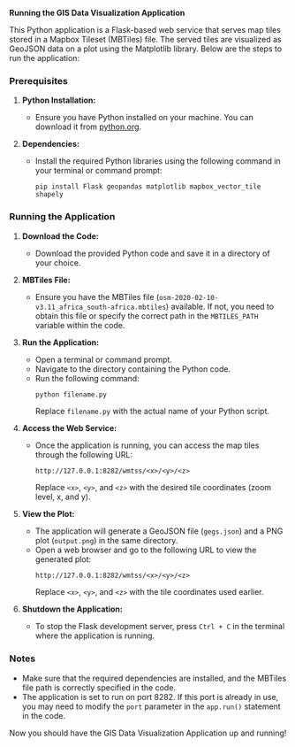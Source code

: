 **Running the GIS Data Visualization Application**

This Python application is a Flask-based web service that serves map tiles stored in a Mapbox Tileset (MBTiles) file. The served tiles are visualized as GeoJSON data on a plot using the Matplotlib library. Below are the steps to run the application:

### Prerequisites

1. **Python Installation:**
   - Ensure you have Python installed on your machine. You can download it from [python.org](https://www.python.org/downloads/).

2. **Dependencies:**
   - Install the required Python libraries using the following command in your terminal or command prompt:
     ```
     pip install Flask geopandas matplotlib mapbox_vector_tile shapely
     ```

### Running the Application

1. **Download the Code:**
   - Download the provided Python code and save it in a directory of your choice.

2. **MBTiles File:**
   - Ensure you have the MBTiles file (`osm-2020-02-10-v3.11_africa_south-africa.mbtiles`) available. If not, you need to obtain this file or specify the correct path in the `MBTILES_PATH` variable within the code.

3. **Run the Application:**
   - Open a terminal or command prompt.
   - Navigate to the directory containing the Python code.
   - Run the following command:
     ```bash
     python filename.py
     ```
     Replace `filename.py` with the actual name of your Python script.

4. **Access the Web Service:**
   - Once the application is running, you can access the map tiles through the following URL:
     ```
     http://127.0.0.1:8282/wmtss/<x>/<y>/<z>
     ```
     Replace `<x>`, `<y>`, and `<z>` with the desired tile coordinates (zoom level, x, and y).

5. **View the Plot:**
   - The application will generate a GeoJSON file (`gegs.json`) and a PNG plot (`output.png`) in the same directory.
   - Open a web browser and go to the following URL to view the generated plot:
     ```
     http://127.0.0.1:8282/wmtss/<x>/<y>/<z>
     ```
     Replace `<x>`, `<y>`, and `<z>` with the tile coordinates used earlier.

6. **Shutdown the Application:**
   - To stop the Flask development server, press `Ctrl + C` in the terminal where the application is running.

### Notes

- Make sure that the required dependencies are installed, and the MBTiles file path is correctly specified in the code.
- The application is set to run on port 8282. If this port is already in use, you may need to modify the `port` parameter in the `app.run()` statement in the code.

Now you should have the GIS Data Visualization Application up and running!
